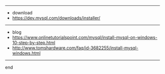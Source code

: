 
---

- download
- https://dev.mysql.com/downloads/installer/

---

- blog
- https://www.onlinetutorialspoint.com/mysql/install-mysql-on-windows-10-step-by-step.html
- http://www.tomshardware.com/faq/id-3682255/install-mysql-windows.html


---

end